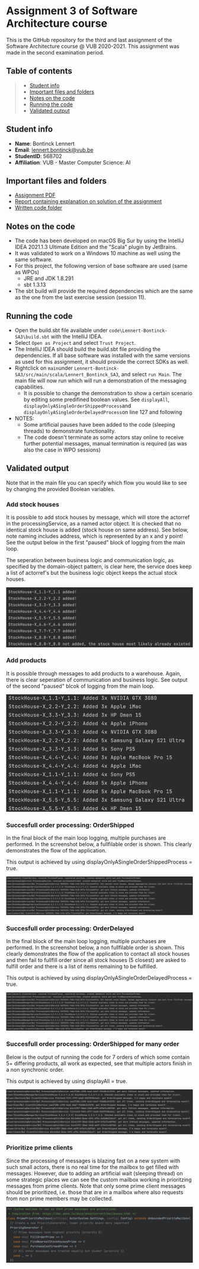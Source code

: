 # Assignment 3 of Software Architecture course

This is the GitHub repository for the third and last assignment of the Software Architecture course @ VUB 2020-2021. This assignment was made in the second examination period.

## Table of contents

> - [Student info](#student-info)
> - [Important files and folders](#important-files-and-folders)
> - [Notes on the code](#notes-on-the-code)
> - [Running the code](#running-the-code)
> - [Validated output](#validated-output)

## Student info
- **Name**: Bontinck Lennert
- **Email**: lennert.bontinck@vub.be
- **StudentID**: 568702
- **Affiliation**: VUB - Master Computer Science: AI

## Important files and folders
- [Assignment PDF](assignment.pdf)
- [Report containing explanation on solution of the assignment](Lennert-Bontinck-SA3.pdf)
- [Written code folder](code/)

## Notes on the code

- The code has been developed on macOS Big Sur by using the IntelliJ IDEA 2021.1.3 Ultimate Edition and the "Scala" plugin by JetBrains.
- It was validated to work on a Windows 10 machine as well using the same software.
- For this project, the following version of base software are used (same as WPOs)
  - JRE and JDK 1.8.291
  - sbt 1.3.13
- The sbt build will provide the required dependencies which are the same as the one from the last exercise session (session 11).

## Running the code

- Open the build.sbt file available under ```code\Lennert-Bontinck-SA3\build.sbt``` with the IntelliJ IDEA.
- Select ```Open as Project``` and select ```Trust Project```.
- The IntelliJ IDEA should build the build.sbt file providing the dependencies. If all base software was installed with the same versions as used for this assignment, it should provide the correct SDKs as well.
- Rightclick on ```main```under ```Lennert-Bontinck-SA3/src/main/scala/Lennert_Bontinck_SA3```, and select ```run Main```. The main file will now run which will run a demonstration of the messaging capabilities.
  - It is possible to change the demonstration to show a certain scenario by editing some predifined boolean values. See ```displayAll```, ```displayOnlyASingleOrderShippedProcess```and ```displayOnlyASingleOrderDelayedProcess```on line 127 and following
- NOTES:
  - Some artificial pauses have been added to the code (sleeping threads) to demonstrate functionality. 
  - The code doesn't terminate as some actors stay online to receive further potential messages, manual termination is required (as was also the case in WPO sessions)

## Validated output

Note that in the main file you can specify which flow you would like to see by changing the provided Boolean variables.

### Add stock houses

It is possible to add stock houses by message, which will store the actorref in the processingService, as a named actor object. It is checked that no identical stock house is added (stock house on same address). See below, note naming includes address, which is represented by an x and y point! See the output below in the first "paused" block of logging from the main loop.

The seperation between business logic and communication logic, as specified by the domain-object pattern, is clear here, the service does keep a list of actorref's but the business logic object keeps the actual stock houses.

![Add stock house confirmations](screenshots/addStockHouses.png)

### Add products

It is possible through messages to add products to a warehouse. Again, there is clear seperation of communication and business logic. See output of the second "paused" blcok of logging from the main loop.

![Add products confirmations](screenshots/addProducts.png)

### Succesfull order processing: OrderShipped

In the final block of the main loop logging, multiple purchases are performed. In the screenshot below, a fullfilable order is shown. This clearly demonstrates the flow of the application.

This output is achieved by using displayOnlyASingleOrderShippedProcess = true.

![Succesfull order processing: OrderShipped](screenshots/orderShipped.png)

### Succesfull order processing: OrderDelayed

In the final block of the main loop logging, multiple purchases are performed. In the screenshot below, a non fullfilable order is shown. This clearly demonstrates the flow of the application to contact all stock houses and then fail to fullfill order since all stock houses (5 closest) are asked to fulfill order and there is a list of items remaining to be fulfilled.

This output is achieved by using displayOnlyASingleOrderDelayedProcess = true.

![Succesfull order processing: OrderShipped](screenshots/orderShipped.png)

### Succesfull order processing: OrderShipped for many order

Below is the output of running the code for 7 orders of which some contain 5+ differing products, all work as expected, see that multiple actors finish in a non synchronic order.

This output is achieved by using displayAll = true.

![Succesfull order processing: many orders](screenshots/orderAll.png)

### Prioritize prime clients

Since the processing of messages is blazing fast on a new system with such small actors, there is no real time for the mailbox to get filled with messages. However, due to adding an artificial wait (sleeping thread) on some strategic places we can see the custom mailbox working in prioritzing messages from prime clients. Note that only some prime client messages should be prioritized, i.e. those that are in a mailbox where also requests from non prime members may be collected.

![Succesfull order processing: priority mailbox](screenshots/primePriority.png)

